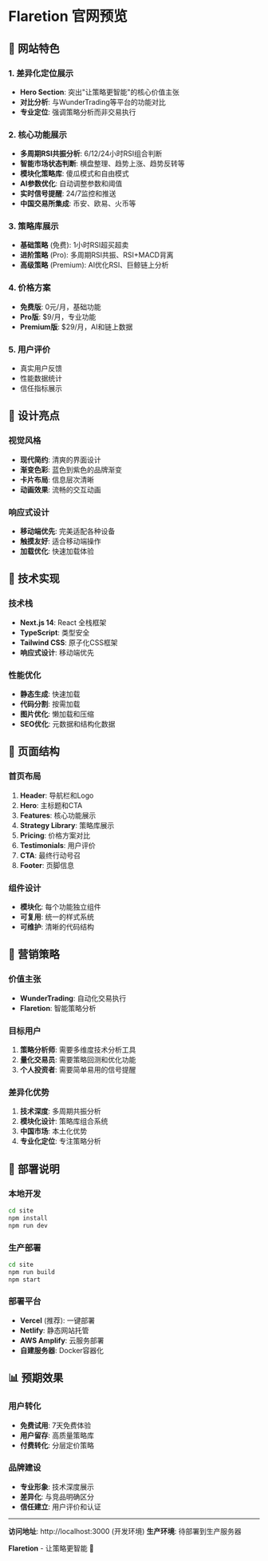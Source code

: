 # Flaretion 官网预览

## 🎯 网站特色

### 1. 差异化定位展示
- **Hero Section**: 突出"让策略更智能"的核心价值主张
- **对比分析**: 与WunderTrading等平台的功能对比
- **专业定位**: 强调策略分析而非交易执行

### 2. 核心功能展示
- **多周期RSI共振分析**: 6/12/24小时RSI组合判断
- **智能市场状态判断**: 横盘整理、趋势上涨、趋势反转等
- **模块化策略库**: 傻瓜模式和自由模式
- **AI参数优化**: 自动调整参数和阈值
- **实时信号提醒**: 24/7监控和推送
- **中国交易所集成**: 币安、欧易、火币等

### 3. 策略库展示
- **基础策略** (免费): 1小时RSI超买超卖
- **进阶策略** (Pro): 多周期RSI共振、RSI+MACD背离
- **高级策略** (Premium): AI优化RSI、巨鲸链上分析

### 4. 价格方案
- **免费版**: 0元/月，基础功能
- **Pro版**: $9/月，专业功能
- **Premium版**: $29/月，AI和链上数据

### 5. 用户评价
- 真实用户反馈
- 性能数据统计
- 信任指标展示

## 🎨 设计亮点

### 视觉风格
- **现代简约**: 清爽的界面设计
- **渐变色彩**: 蓝色到紫色的品牌渐变
- **卡片布局**: 信息层次清晰
- **动画效果**: 流畅的交互动画

### 响应式设计
- **移动端优先**: 完美适配各种设备
- **触摸友好**: 适合移动端操作
- **加载优化**: 快速加载体验

## 🚀 技术实现

### 技术栈
- **Next.js 14**: React 全栈框架
- **TypeScript**: 类型安全
- **Tailwind CSS**: 原子化CSS框架
- **响应式设计**: 移动端优先

### 性能优化
- **静态生成**: 快速加载
- **代码分割**: 按需加载
- **图片优化**: 懒加载和压缩
- **SEO优化**: 元数据和结构化数据

## 📱 页面结构

### 首页布局
1. **Header**: 导航栏和Logo
2. **Hero**: 主标题和CTA
3. **Features**: 核心功能展示
4. **Strategy Library**: 策略库展示
5. **Pricing**: 价格方案对比
6. **Testimonials**: 用户评价
7. **CTA**: 最终行动号召
8. **Footer**: 页脚信息

### 组件设计
- **模块化**: 每个功能独立组件
- **可复用**: 统一的样式系统
- **可维护**: 清晰的代码结构

## 🎯 营销策略

### 价值主张
- **WunderTrading**: 自动化交易执行
- **Flaretion**: 智能策略分析

### 目标用户
1. **策略分析师**: 需要多维度技术分析工具
2. **量化交易员**: 需要策略回测和优化功能
3. **个人投资者**: 需要简单易用的信号提醒

### 差异化优势
1. **技术深度**: 多周期共振分析
2. **模块化设计**: 策略库组合系统
3. **中国市场**: 本土化优势
4. **专业化定位**: 专注策略分析

## 🔧 部署说明

### 本地开发
```bash
cd site
npm install
npm run dev
```

### 生产部署
```bash
cd site
npm run build
npm start
```

### 部署平台
- **Vercel** (推荐): 一键部署
- **Netlify**: 静态网站托管
- **AWS Amplify**: 云服务部署
- **自建服务器**: Docker容器化

## 📊 预期效果

### 用户转化
- **免费试用**: 7天免费体验
- **用户留存**: 高质量策略库
- **付费转化**: 分层定价策略

### 品牌建设
- **专业形象**: 技术深度展示
- **差异化**: 与竞品明确区分
- **信任建立**: 用户评价和认证

---

**访问地址**: http://localhost:3000 (开发环境)
**生产环境**: 待部署到生产服务器

**Flaretion** - 让策略更智能 🚀

